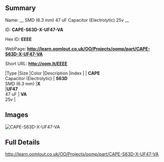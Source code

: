 

## Summary
 
Name: __ SMD (6.3 mm) 47 uF Capacitor (Electrolytic) 25v __

ID: __CAPE-S63D-X-UF47-VA__

Hex ID: __EEEE__

WebPage: __http://learn.oomlout.co.uk/OO/Projects/oomp/part/CAPE-S63D-X-UF47-VA__

Short URL: __http://oom.lt/EEEE__


|Type   |Size   |Color   |Description   |Index   |
| __CAPE__ <br>Capacitor (Electrolytic)  | __S63D__<br>SMD (6.3 mm)   |__X__<br>    |__UF47__<br>47 uF    | __VA__<br> 25v |


## Images
![CAPE-S63D-X-UF47-VA](http://oomlout.com/oomp-gen/parts/CAPE-S63D-X-UF47-VA/CAPE-S63D-X-UF47-VA_420.jpg)

## Full Details

 http://learn.oomlout.co.uk/OO/Projects/oomp/part/CAPE-S63D-X-UF47-VA

